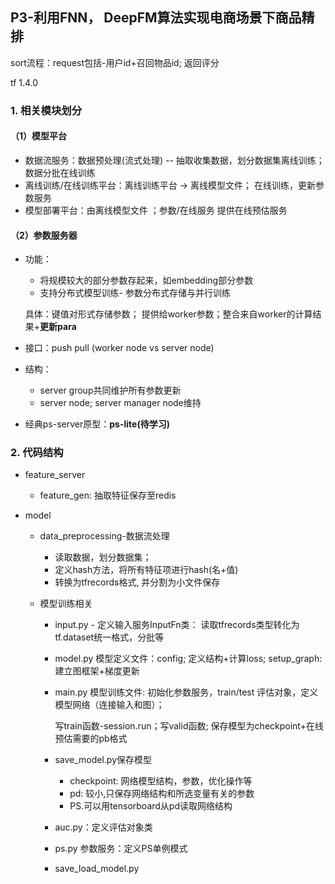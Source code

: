 ## P3-利用FNN， DeepFM算法实现电商场景下商品精排

sort流程：request包括-用户id+召回物品id; 返回评分

tf 1.4.0

### 1.  相关模块划分

#### （1）模型平台

* 数据流服务：数据预处理(流式处理) -- 抽取收集数据，划分数据集离线训练；数据分批在线训练
* 离线训练/在线训练平台：离线训练平台 -> 离线模型文件； 在线训练，更新参数服务
* 模型部署平台：由离线模型文件 ；参数/在线服务 提供在线预估服务

#### （2）参数服务器

* 功能：

  * 将规模较大的部分参数存起来，如embedding部分参数
  * 支持分布式模型训练- 参数分布式存储与并行训练

  具体：键值对形式存储参数； 提供给worker参数；整合来自worker的计算结果+**更新para**

* 接口：push pull (worker node vs server node)

* 结构：

  * server group共同维护所有参数更新
  * server node; server manager node维持

* 经典ps-server原型：**ps-lite(待学习)**

### 2. 代码结构

* feature_server

  * feature_gen: 抽取特征保存至redis

* model

  * data_preprocessing-数据流处理

    * 读取数据，划分数据集；
    * 定义hash方法，将所有特征项进行hash(名+值)
    * 转换为tfrecords格式, 并分割为小文件保存

  * 模型训练相关

    * input.py - 定义输入服务InputFn类： 读取tfrecords类型转化为tf.dataset统一格式，分批等

    * model.py 模型定义文件：config; 定义结构+计算loss; setup_graph:建立图框架+梯度更新

    * main.py 模型训练文件:  初始化参数服务，train/test 评估对象，定义模型网络（连接输入和图）；

      写train函数-session.run；写valid函数; 保存模型为checkpoint+在线预估需要的pb格式

    * save_model.py保存模型
      * checkpoint: 网络模型结构，参数，优化操作等
      * pd: 较小,只保存网络结构和所选变量有关的参数
      * PS.可以用tensorboard从pd读取网络结构
    * auc.py：定义评估对象类
    * ps.py 参数服务：定义PS单例模式
    * save_load_model.py

    

    

    